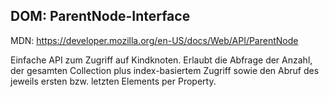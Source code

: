 DOM: ParentNode-Interface
-------------------------

MDN: https://developer.mozilla.org/en-US/docs/Web/API/ParentNode

Einfache API zum Zugriff auf Kindknoten. Erlaubt die Abfrage der Anzahl, der gesamten Collection plus
index-basiertem Zugriff sowie den Abruf des jeweils ersten bzw. letzten Elements per Property.

